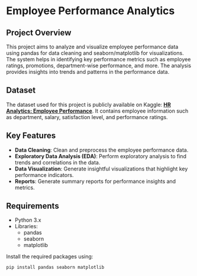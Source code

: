 # Employee Performance Analytics

## Project Overview
This project aims to analyze and visualize employee performance data using pandas for data cleaning and seaborn/matplotlib for visualizations. The system helps in identifying key performance metrics such as employee ratings, promotions, department-wise performance, and more. The analysis provides insights into trends and patterns in the performance data.

## Dataset
The dataset used for this project is publicly available on Kaggle: **[HR Analytics: Employee Performance](https://www.kaggle.com/datasets/ludobenistant/hr-analytics)**. It contains employee information such as department, salary, satisfaction level, and performance ratings.

## Key Features
- **Data Cleaning**: Clean and preprocess the employee performance data.
- **Exploratory Data Analysis (EDA)**: Perform exploratory analysis to find trends and correlations in the data.
- **Data Visualization**: Generate insightful visualizations that highlight key performance indicators.
- **Reports**: Generate summary reports for performance insights and metrics.

## Requirements
- Python 3.x
- Libraries:
  - pandas
  - seaborn
  - matplotlib

Install the required packages using:
```bash
pip install pandas seaborn matplotlib
